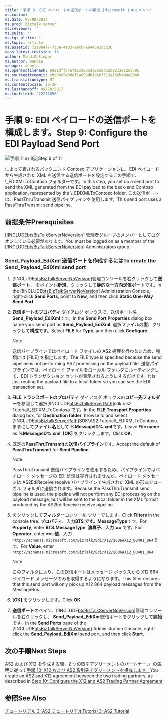 ```yaml
---
title: '手順 9: EDI ペイロードの送信ポートの構成 |Microsoft ドキュメント'
ms.custom: ''
ms.date: 06/08/2017
ms.prod: biztalk-server
ms.reviewer: ''
ms.suite: ''
ms.tgt_pltfrm: ''
ms.topic: article
ms.assetid: 71a8a4a7-7c3e-4e33-a9c0-a6445a3cc236
caps.latest.revision: 18
author: MandiOhlinger
ms.author: mandia
manager: anneta
ms.openlocfilehash: 9de1dff24af11cd03cda2550dcab921aec25d585
ms.sourcegitcommit: cb908c540d8f1a692d01dc8f313e16cb4b4e696d
ms.translationtype: MT
ms.contentlocale: ja-JP
ms.lasthandoff: 09/20/2017
ms.locfileid: "22277050"
---
```

# <a name="step-9-configure-the-edi-payload-send-port"></a><span data-ttu-id="c7991-102">手順 9: EDI ペイロードの送信ポートを構成します。</span><span class="sxs-lookup"><span data-stu-id="c7991-102">Step 9: Configure the EDI Payload Send Port</span></span>
<span data-ttu-id="c7991-103">![手順 11 の 9](../core/media/tut-step9-of-11.gif "Tut_Step9_of_11")</span><span class="sxs-lookup"><span data-stu-id="c7991-103">![Step 9 of 11](../core/media/tut-step9-of-11.gif "Tut_Step9_of_11")</span></span>  
  
 <span data-ttu-id="c7991-104">によって表されるバックエンド Contoso アプリケーションに、EDI ペイロードから生成された XML を送信する送信ポートを設定するこの手順で、 \\_EDIXMLToContoso フォルダーです。</span><span class="sxs-lookup"><span data-stu-id="c7991-104">In this step, you set up a send port to send the XML generated from the EDI payload to the back-end Contoso application, represented by the \\_EDIXMLToContoso folder.</span></span> <span data-ttu-id="c7991-105">この送信ポートは、PassThruTransmit 送信パイプラインを使用します。</span><span class="sxs-lookup"><span data-stu-id="c7991-105">This send port uses a PassThruTransmit send pipeline.</span></span>  
  
## <a name="prerequisites"></a><span data-ttu-id="c7991-106">前提条件</span><span class="sxs-lookup"><span data-stu-id="c7991-106">Prerequisites</span></span>  
 <span data-ttu-id="c7991-107">[!INCLUDE[btsBizTalkServerNoVersion](../includes/btsbiztalkservernoversion-md.md)] 管理者グループのメンバーとしてログオンしている必要があります。</span><span class="sxs-lookup"><span data-stu-id="c7991-107">You must be logged on as a member of the [!INCLUDE[btsBizTalkServerNoVersion](../includes/btsbiztalkservernoversion-md.md)] Administrators group.</span></span>  
  
### <a name="to-create-the-sendpayloadedixml-send-port"></a><span data-ttu-id="c7991-108">Send_Payload_EdiXml 送信ポートを作成するには</span><span class="sxs-lookup"><span data-stu-id="c7991-108">To create the Send_Payload_EdiXml send port</span></span>  
  
1.  <span data-ttu-id="c7991-109">[!INCLUDE[btsBizTalkServerNoVersion](../includes/btsbiztalkservernoversion-md.md)]管理コンソールを右クリックして**送信ポート**、 をポイント**新規**、クリックして**静的な一方向送信ポート**です。</span><span class="sxs-lookup"><span data-stu-id="c7991-109">In the [!INCLUDE[btsBizTalkServerNoVersion](../includes/btsbiztalkservernoversion-md.md)] Administration Console, right-click **Send Ports**, point to **New**, and then click **Static One-Way Send Port**.</span></span>  
  
2.  <span data-ttu-id="c7991-110">**送信ポートのプロパティ** ダイアログ ボックスで、送信ポート名**Send_Payload_EdiXml**です。</span><span class="sxs-lookup"><span data-stu-id="c7991-110">In the **Send Port Properties** dialog box, name your send port as **Send_Payload_EdiXml**.</span></span> <span data-ttu-id="c7991-111">選択**ファイル**の**型**、クリックして**構成**です。</span><span class="sxs-lookup"><span data-stu-id="c7991-111">Select **FILE** for **Type**, and then click **Configure**.</span></span>  
  
    > [!NOTE]
    >  <span data-ttu-id="c7991-112">送信パイプラインではペイロード ファイルの AS2 処理を行わないため、種類には [FILE] を指定します。</span><span class="sxs-lookup"><span data-stu-id="c7991-112">The FILE type is specified because the send pipeline is not performing AS2 processing on the payload file.</span></span> <span data-ttu-id="c7991-113">送信パイプラインでは、ペイロード ファイルをローカル フォルダにルーティングして、EDI トランザクション セットが表示されるようにするだけです。</span><span class="sxs-lookup"><span data-stu-id="c7991-113">It is just routing the payload file to a local folder so you can see the EDI transaction set.</span></span>  
  
3.  <span data-ttu-id="c7991-114">**FILE トランスポートのプロパティ** ダイアログ ボックスの**コピー先フォルダー**を参照して選択[!INCLUDE[btsBiztalkServerPath](../includes/btsbiztalkserverpath-md.md)]sdk \as2 Tutorial\\_EDIXMLToContoso です。</span><span class="sxs-lookup"><span data-stu-id="c7991-114">In the **FILE Transport Properties** dialog box, for **Destination folder**, browse to and select [!INCLUDE[btsBiztalkServerPath](../includes/btsbiztalkserverpath-md.md)]SDK\AS2 Tutorial\\_EDIXMLToContoso.</span></span> <span data-ttu-id="c7991-115">ままにして**ファイル名**として **%MessageID%.xml**です。</span><span class="sxs-lookup"><span data-stu-id="c7991-115">Leave **File name** as **%MessageID%.xml**.</span></span> <span data-ttu-id="c7991-116">**[OK]** をクリックします。</span><span class="sxs-lookup"><span data-stu-id="c7991-116">Click **OK**.</span></span>  
  
4.  <span data-ttu-id="c7991-117">既定の**PassThruTransmit**の**送信パイプライン**です。</span><span class="sxs-lookup"><span data-stu-id="c7991-117">Accept the default of **PassThruTransmit** for **Send Pipeline**.</span></span>  
  
    > [!NOTE]
    >  <span data-ttu-id="c7991-118">PassThruTransmit 送信パイプラインを使用するため、パイプラインではペイロード メッセージの EDI 処理は実行されませんが、ペイロード メッセージは AS2EdiReceive receive パイプラインで生成された XML の形式でローカル フォルダに送信されます。</span><span class="sxs-lookup"><span data-stu-id="c7991-118">Because the PassThruTransmit send pipeline is used, the pipeline will not perform any EDI processing on the payload message, but will be sent to the local folder in the XML format produced by the AS2EdiReceive receive pipeline.</span></span>  
  
5.  <span data-ttu-id="c7991-119">をクリックして**フィルター**コンソール ツリーでします。</span><span class="sxs-lookup"><span data-stu-id="c7991-119">Click **Filters** in the console tree.</span></span> <span data-ttu-id="c7991-120">**プロパティ**、入力**BTS です。MessageType**です。</span><span class="sxs-lookup"><span data-stu-id="c7991-120">For **Property**, enter **BTS.MessageType**.</span></span> <span data-ttu-id="c7991-121">**演算子**、入力 **==** です。</span><span class="sxs-lookup"><span data-stu-id="c7991-121">For **Operator**, enter **==**.</span></span> <span data-ttu-id="c7991-122">**値**、入力`http://schemas.microsoft.com/BizTalk/Edi/X12/2006#X12_00401_864`です。</span><span class="sxs-lookup"><span data-stu-id="c7991-122">For **Value**, enter `http://schemas.microsoft.com/BizTalk/Edi/X12/2006#X12_00401_864`.</span></span>  
  
    > [!NOTE]
    >  <span data-ttu-id="c7991-123">このフィルタにより、この送信ポートはメッセージ ボックスから X12 864 ペイロード メッセージのみを取得するようになります。</span><span class="sxs-lookup"><span data-stu-id="c7991-123">This filter ensures that this send port will only pick up X12 864 payload messages from the MessageBox.</span></span>  
  
6.  <span data-ttu-id="c7991-124">**[OK]** をクリックします。</span><span class="sxs-lookup"><span data-stu-id="c7991-124">Click **OK**.</span></span>  
  
7.  <span data-ttu-id="c7991-125">**送信ポート**のペイン、[!INCLUDE[btsBizTalkServerNoVersion](../includes/btsbiztalkservernoversion-md.md)]管理コンソールを右クリックし、 **Send_Payload_EdiXml**送信ポートをクリックして**開始**です。</span><span class="sxs-lookup"><span data-stu-id="c7991-125">In the **Send Ports** pane of the [!INCLUDE[btsBizTalkServerNoVersion](../includes/btsbiztalkservernoversion-md.md)] Administration Console, right-click the **Send_Payload_EdiXml** send port, and then click **Start**.</span></span>  
  
## <a name="next-steps"></a><span data-ttu-id="c7991-126">次の手順</span><span class="sxs-lookup"><span data-stu-id="c7991-126">Next Steps</span></span>  
 <span data-ttu-id="c7991-127">AS2 および X12 を作成する間、2 つの取引アグリーメントのパートナー、」の説明に従って[手順 10: X12 および AS2 取引先アグリーメントを構成します。](../core/step-10-configure-the-x12-and-as2-trading-partner-agreement.md)</span><span class="sxs-lookup"><span data-stu-id="c7991-127">You create an AS2 and X12 agreement between the two trading partners, as described in [Step 10: Configure the X12 and AS2 Trading Partner Agreement](../core/step-10-configure-the-x12-and-as2-trading-partner-agreement.md)</span></span>  
  
## <a name="see-also"></a><span data-ttu-id="c7991-128">参照</span><span class="sxs-lookup"><span data-stu-id="c7991-128">See Also</span></span>  
 [<span data-ttu-id="c7991-129">チュートリアル 3: AS2 チュートリアル</span><span class="sxs-lookup"><span data-stu-id="c7991-129">Tutorial 3: AS2 Tutorial</span></span>](../core/tutorial-3-as2-tutorial.md)